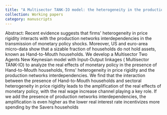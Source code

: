 ```yaml
---
title: "A Multisector TANK-IO model: the heterogeneity in the production economy matters for inequality"
collection: Working papers
category: manuscripts
---
```


Abstract: Recent evidence suggests that firms' heterogeneity in price rigidity interacts with the production networks interdependencies in the transmission of monetary policy shocks. Moreover, US and euro-area micro-data show that a sizable fraction of households do not hold assets, known as Hand-to-Mouth households. We develop a Multisector Two Agents New Keynesian model with Input-Output linkages ( Multisector TANK-IO) to analyze the real effects of monetary policy in the presence of Hand-to-Mouth households, firms' heterogeneity in price rigidity and the production networks interdependencies. We find that the interaction between the presence of Hand-to-Mouth households and sectoral heterogeneity in price rigidity leads to the amplification of the real effects of monetary policy, with the real wage increase channel playing a key role. If we add the presence of production networks interdependencies, the amplification is even higher as the lower real interest rate incentivizes more spending by the Savers households
